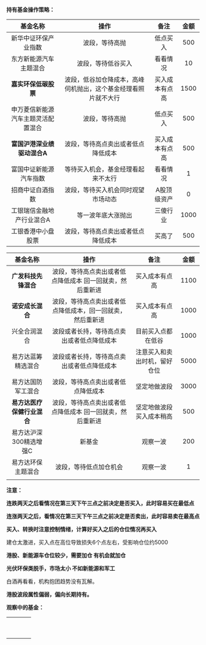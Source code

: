 **持有基金操作策略：**

|              基金名称              |                             操作                             |      备注      | 金额 |
| :--------------------------------: | :----------------------------------------------------------: | :------------: | :--: |
|        新华中证环保产业指数        |                        波段，等待高抛                        |    低点买入    | 500  |
|       东方新能源汽车主题混合       |                      波段，等待低谷买入                      |    看看情况    |  10  |
|        **嘉实环保低碳股票**        | 波段，低谷加仓降成本，高峰伺机抛出，这个基金经理看照片就不大行 | 买入成本有点高 | 1500 |
| 申万菱信新能源汽车主题灵活配置混合 |                        波段，等待高抛                        |    低点买入    | 500  |
|    **富国沪港深业绩驱动混合A**     |              波段，等待高点卖出或者低点降低成本              | 买入成本有点高 | 500  |
|       富国中证新能源汽车指数       |              等待买入机会，基金经理看起来不太行              |    看看情况    |  1   |
|          招商中证白酒指数          |              波段，等待买入机会同时观望市场动态              |  A股顶级资产   |  0   |
|     工银瑞信金融地产行业混合A      |                      等一波年底大涨抛出                      |    三傻行业    | 1000 |
|         工银香港中小盘股票         |              波段，等待高点卖出或者低点降低成本              |     买高了     | 500  |

|          基金名称          |                            操作                            |             备注             | 金额 |
| :------------------------: | :--------------------------------------------------------: | :--------------------------: | :--: |
|    **广发科技先锋混合**    | 波段，等待高点卖出或者低点降低成本 回一回就卖，然后重新进  |        买入成本有点高        | 1100 |
|      **诺安成长混合**      | 波段，等待高点卖出或者低点降低成本，回一回就卖，然后重新进 |        买入成本有点高        | 1000 |
|        兴全合润混合        |         波段或者长持，等待高点卖出或者低点降低成本         |      目前买入点都在低谷      | 1000 |
|     易方达蓝筹精选混合     |         波段或者长持，等待高点卖出或者低点降低成本         | 注意买入和卖出时机，留好仓位 | 5000 |
|     易方达国防军工混合     |             波段，等待高点卖出或者低点降低成本             |         坚定地做波段         | 3000 |
| **易方达医疗保健行业混合** | 波段，等待高点卖出或者低点降低成本 回一回就卖，然后重新进  |  坚定地做波段 买入成本稍高   | 500  |
|   易方达沪深300精选增强C   |                           新基金                           |           观察一波           | 200  |
|     易方达环保主题混合     |                   波段，等待低点加仓机会                   |           观察一波           |  1   |
|                            |                                                            |                              |      |

**注意：**

**连跌两天之后看情况在第三天下午三点之前决定是否买入，此时容易买在最低点**

**连涨两天之后，看情况在第三天下午三点之前决定是否卖出，此时容易卖在最高点**

**买入、转换时注意控制情绪，计算好买入之后的仓位情况再买入**

建仓太激进，买入点在高位导致损失6个点左右，受影响仓位约5000

**港股、新能源车仓位较少，需要加仓 有机会就加仓**

 **光伏环保类脱手，市场太小  不如新能源和军工**

白酒再看看，机构抱团趋势没有瓦解。

**港股波段属性偏弱，偏向长期持有。**



**观察中的基金：**

|      |      |      |      |
| ---- | ---- | ---- | ---- |
|      |      |      |      |
|      |      |      |      |
|      |      |      |      |
|      |      |      |      |
|      |      |      |      |
|      |      |      |      |
|      |      |      |      |
|      |      |      |      |
|      |      |      |      |

